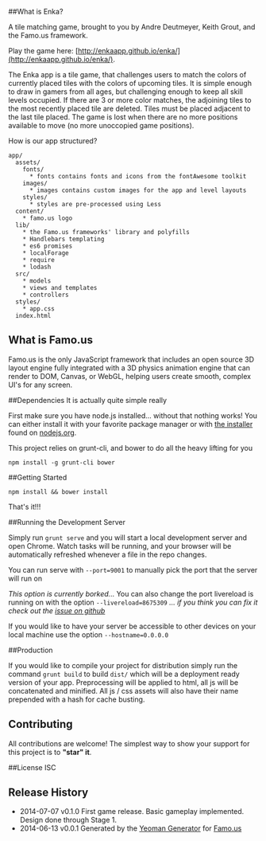 ##What is Enka?

A tile matching game, brought to you by Andre Deutmeyer, Keith Grout, and the Famo.us framework.

Play the game here: [http://enkaapp.github.io/enka/](http://enkaapp.github.io/enka/).

The Enka app is a tile game, that challenges users to match the colors of currently placed tiles with the colors of upcoming tiles. It is simple enough to draw in gamers from all ages, but challenging enough to keep all skill levels occupied. If there are 3 or more color matches, the adjoining tiles to the most recently placed tile are deleted. Tiles must be placed adjacent to the last tile placed. The game is lost when there are no more positions available to move (no more unoccopied game positions). 

How is our app structured?

    app/
      assets/
        fonts/ 
          * fonts contains fonts and icons from the fontAwesome toolkit
        images/
          * images contains custom images for the app and level layouts
        styles/
          * styles are pre-processed using Less
      content/
        * famo.us logo
      lib/
        * the Famo.us frameworks' library and polyfills
        * Handlebars templating
        * es6 promises
        * localForage
        * require
        * lodash
      src/
        * models
        * views and templates
        * controllers
      styles/
        * app.css
      index.html

## What is Famo.us
Famo.us is the only JavaScript framework that includes an open source 3D layout engine fully integrated with a 3D physics animation engine that can render to DOM, Canvas, or WebGL, helping users create smooth, complex UI's for any screen.


##Dependencies
It is actually quite simple really

First make sure you have node.js installed... without that nothing works!  You can either install it with your favorite package manager or with [the installer](http://nodejs.org/download) found on [nodejs.org](http://nodejs.org).

This project relies on grunt-cli, and bower to do all the heavy lifting for you

```
npm install -g grunt-cli bower
```

##Getting Started

```
npm install && bower install
```

That's it!!!

##Running the Development Server

Simply run ```grunt serve``` and you will start a local development server and open Chrome.  Watch tasks will be running, and your browser will be automatically refreshed whenever a file in the repo changes.

You can run serve with ```--port=9001``` to manually pick the port that the server will run on

*This option is currently borked...*
You can also change the port livereload is running on with the option ```--livereload=8675309```
*... if you think you can fix it check out the [issue on github](https://github.com/Famous/generator-famous/issues/22)*

If you would like to have your server be accessible to other devices on your local machine use the option ```--hostname=0.0.0.0```

##Production

If you would like to compile your project for distribution simply run the command ```grunt build``` to build ```dist/``` which will be a deployment ready version of your app.  Preprocessing will be applied to html, all js will be concatenated and minified.  All js / css assets will also have their name prepended with a hash for cache busting.

## Contributing
All contributions are welcome! The simplest way to show your support for this project is to **"star" it**.

##License
ISC

## Release History
* 2014-07-07  v0.1.0  First game release. Basic gameplay implemented. Design done through Stage 1.
* 2014-06-13  v0.0.1  Generated by the [Yeoman Generator](https://github.com/famous/generator-famous) for [Famo.us](http://famo.us)


